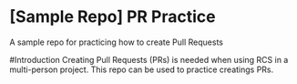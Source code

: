 # [Sample Repo] PR Practice
A sample repo for practicing how to create Pull Requests

#Introduction
Creating Pull Requests (PRs) is needed when using RCS in a multi-person project. This repo can be used to practice creatings PRs.